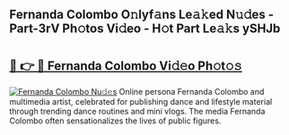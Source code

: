 ## Fernanda Colombo O𝚗lyf𝚊ns Le𝚊𝚔ed N𝚞𝚍es - Part-3rV Ph𝚘tos Vi𝚍eo - H𝚘t Part Le𝚊𝚔s ySHJb

# <h2><a href="http://hf169x.feru.top/?c=Fernanda+Colombo">🔗 👉 🔴 Fernanda Colombo Vi𝚍𝚎o Ph𝚘t𝚘𝚜</a></h2>

[![Fernanda Colombo Nu𝚍𝚎s](https://i.imgur.com/0TWrTi3.gif)](http://hf169x.feru.top/?c=Fernanda+Colombo)
Online persona Fernanda Colombo and multimedia artist, celebrated for publishing dance and lifestyle material through trending dance routines and mini vlogs. The media Fernanda Colombo often sensationalizes the lives of public figures. 

